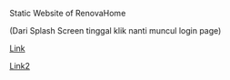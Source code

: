 Static Website of RenovaHome

(Dari Splash Screen tinggal klik nanti muncul login page)



[Link](https://intellectual-technology-036159.framer.app/)



[Link2](https://renovahome.framer.website/)
